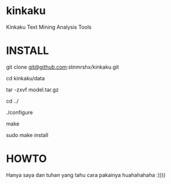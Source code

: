 kinkaku
=======

Kinkaku Text Mining Analysis Tools

INSTALL
========
git clone git@github.com:stnmrshx/kinkaku.git

cd kinkaku/data

tar -zxvf model.tar.gz

cd ../

./configure

make

sudo make install



HOWTO
======
Hanya saya dan tuhan yang tahu cara pakainya huahahahaha :))))